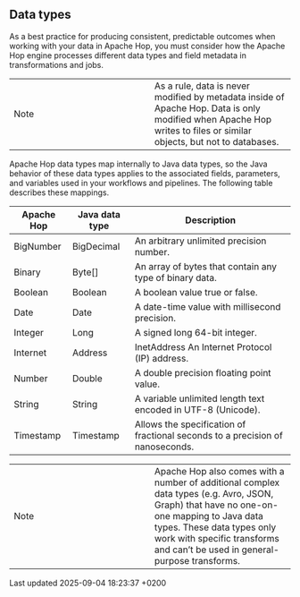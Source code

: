 <div id="header">

</div>

<div id="content">

<div class="sect1">

## Data types

<div class="sectionbody">

<div class="paragraph">

As a best practice for producing consistent, predictable outcomes when working with your data in Apache Hop, you must consider how the Apache Hop engine processes different data types and field metadata in transformations and jobs.

</div>

<div class="admonitionblock note">

<table>
<colgroup>
<col style="width: 50%" />
<col style="width: 50%" />
</colgroup>
<tbody>
<tr class="odd">
<td><div class="title">
Note
</div></td>
<td>As a rule, data is never modified by metadata inside of Apache Hop. Data is only modified when Apache Hop writes to files or similar objects, but not to databases.</td>
</tr>
</tbody>
</table>

</div>

<div class="paragraph">

Apache Hop data types map internally to Java data types, so the Java behavior of these data types applies to the associated fields, parameters, and variables used in your workflows and pipelines. The following table describes these mappings.

</div>

| Apache Hop | Java data type | Description                                                                   |
| ---------- | -------------- | ----------------------------------------------------------------------------- |
| BigNumber  | BigDecimal     | An arbitrary unlimited precision number.                                      |
| Binary     | Byte\[\]       | An array of bytes that contain any type of binary data.                       |
| Boolean    | Boolean        | A boolean value true or false.                                                |
| Date       | Date           | A date-time value with millisecond precision.                                 |
| Integer    | Long           | A signed long 64-bit integer.                                                 |
| Internet   | Address        | InetAddress An Internet Protocol (IP) address.                                |
| Number     | Double         | A double precision floating point value.                                      |
| String     | String         | A variable unlimited length text encoded in UTF-8 (Unicode).                  |
| Timestamp  | Timestamp      | Allows the specification of fractional seconds to a precision of nanoseconds. |

<div class="admonitionblock note">

<table>
<colgroup>
<col style="width: 50%" />
<col style="width: 50%" />
</colgroup>
<tbody>
<tr class="odd">
<td><div class="title">
Note
</div></td>
<td>Apache Hop also comes with a number of additional complex data types (e.g. Avro, JSON, Graph) that have no one-on-one mapping to Java data types. These data types only work with specific transforms and can’t be used in general-purpose transforms.</td>
</tr>
</tbody>
</table>

</div>

</div>

</div>

</div>

<div id="footer">

<div id="footer-text">

Last updated 2025-09-04 18:23:37 +0200

</div>

</div>
